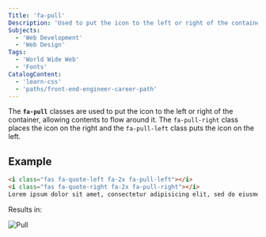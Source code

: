```yaml
---
Title: 'fa-pull'
Description: 'Used to put the icon to the left or right of the container, allowing contents to flow around it.'
Subjects:
  - 'Web Development'
  - 'Web Design'
Tags:
  - 'World Wide Web'
  - 'Fonts'
CatalogContent:
  - 'learn-css'
  - 'paths/front-end-engineer-career-path'
---
```


The **`fa-pull`** classes are used to put the icon to the left or right of the container, allowing contents to flow around it. The `fa-pull-right` class places the icon on the right and the `fa-pull-left` class puts the icon on the left.

## Example

```html
<i class="fas fa-quote-left fa-2x fa-pull-left"></i>
<i class="fas fa-quote-right fa-2x fa-pull-right"></i>
Lorem ipsum dolor sit amet, consectetur adipisicing elit, sed do eiusmod tempor incididunt ut labore et dolore magna aliqua. 
```

Results in:

![Pull](https://raw.githubusercontent.com/Codecademy/docs/main/media/font-awesome-pull.png)
